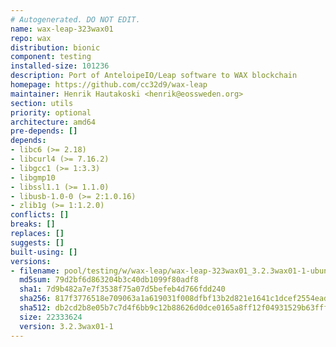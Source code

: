 ```yaml
---
# Autogenerated. DO NOT EDIT.
name: wax-leap-323wax01
repo: wax
distribution: bionic
component: testing
installed-size: 101236
description: Port of AnteloipeIO/Leap software to WAX blockchain
homepage: https://github.com/cc32d9/wax-leap
maintainer: Henrik Hautakoski <henrik@eossweden.org>
section: utils
priority: optional
architecture: amd64
pre-depends: []
depends:
- libc6 (>= 2.18)
- libcurl4 (>= 7.16.2)
- libgcc1 (>= 1:3.3)
- libgmp10
- libssl1.1 (>= 1.1.0)
- libusb-1.0-0 (>= 2:1.0.16)
- zlib1g (>= 1:1.2.0)
conflicts: []
breaks: []
replaces: []
suggests: []
built-using: []
versions:
- filename: pool/testing/w/wax-leap/wax-leap-323wax01_3.2.3wax01-1-ubuntu19.04_amd64.deb
  md5sum: 79d2bf6d863204b3c40db1099f80adf8
  sha1: 7d9b482a7e7f3538f75a07d5befeb4d766fdd240
  sha256: 817f3776518e709063a1a619031f008dfbf13b2d821e1641c1dcef2554ead5bc
  sha512: db2cd2b8e05b7c7d4f6bb9c12b88626d0dce0165a8ff12f04931529b63fff9fd45a5b36eefc15a8218634457bcec8cd53c4f2a419df08af45bf0519a74d700fb
  size: 22333624
  version: 3.2.3wax01-1
---
```

